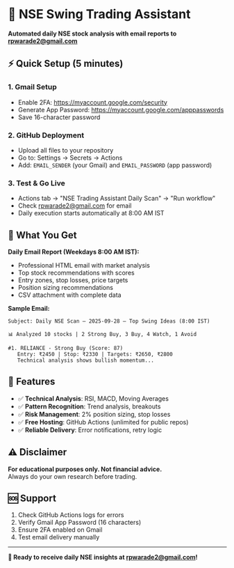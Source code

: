 # 🎯 NSE Swing Trading Assistant

**Automated daily NSE stock analysis with email reports to rpwarade2@gmail.com**

## ⚡ Quick Setup (5 minutes)

### 1. Gmail Setup
- Enable 2FA: https://myaccount.google.com/security
- Generate App Password: https://myaccount.google.com/apppasswords
- Save 16-character password

### 2. GitHub Deployment  
- Upload all files to your repository
- Go to: Settings → Secrets → Actions
- Add: `EMAIL_SENDER` (your Gmail) and `EMAIL_PASSWORD` (app password)

### 3. Test & Go Live
- Actions tab → "NSE Trading Assistant Daily Scan" → "Run workflow"
- Check rpwarade2@gmail.com for email
- Daily execution starts automatically at 8:00 AM IST

## 📧 What You Get

**Daily Email Report (Weekdays 8:00 AM IST):**
- Professional HTML email with market analysis
- Top stock recommendations with scores
- Entry zones, stop losses, price targets  
- Position sizing recommendations
- CSV attachment with complete data

**Sample Email:**
```
Subject: Daily NSE Scan — 2025-09-28 — Top Swing Ideas (8:00 IST)

📊 Analyzed 10 stocks | 2 Strong Buy, 3 Buy, 4 Watch, 1 Avoid

#1. RELIANCE - Strong Buy (Score: 87)
   Entry: ₹2450 | Stop: ₹2330 | Targets: ₹2650, ₹2800
   Technical analysis shows bullish momentum...
```

## 🔧 Features

- ✅ **Technical Analysis**: RSI, MACD, Moving Averages
- ✅ **Pattern Recognition**: Trend analysis, breakouts
- ✅ **Risk Management**: 2% position sizing, stop losses  
- ✅ **Free Hosting**: GitHub Actions (unlimited for public repos)
- ✅ **Reliable Delivery**: Error notifications, retry logic

## ⚠️ Disclaimer

**For educational purposes only. Not financial advice.**  
Always do your own research before trading.

## 🆘 Support

1. Check GitHub Actions logs for errors
2. Verify Gmail App Password (16 characters)  
3. Ensure 2FA enabled on Gmail
4. Test email delivery manually

---

**🚀 Ready to receive daily NSE insights at rpwarade2@gmail.com!**
